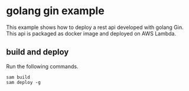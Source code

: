 # golang gin example

This example shows how to deploy a rest api developed with golang Gin. This api is packaged as docker image and deployed on AWS Lambda. 

## build and deploy 

Run the following commands. 

```shell
sam build 
sam deploy -g
```